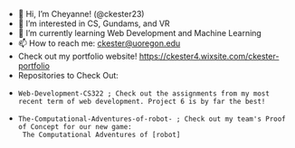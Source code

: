 - 👋 Hi, I’m Cheyanne! (@ckester23)
- 👀 I’m interested in CS, Gundams, and VR
- 🌱 I’m currently learning Web Development and Machine Learning
- 📫 How to reach me: ckester@uoregon.edu
- Check out my portfolio website! https://ckester4.wixsite.com/ckester-portfolio 
- Repositories to Check Out:
-     Web-Development-CS322 ; Check out the assignments from my most recent term of web development. Project 6 is by far the best!
-     The-Computational-Adventures-of-robot- ; Check out my team's Proof of Concept for our new game: 
       The Computational Adventures of [robot]
<!---
ckester23/ckester23 is a ✨ special ✨ repository because its `README.md` (this file) appears on your GitHub profile.
You can click the Preview link to take a look at your changes.
--->
